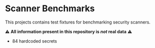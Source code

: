 # Scanner Benchmarks

This projects contains test fixtures for benchmarking security scanners.

⚠️ **All information present in this repository is _not_ real data** ⚠️

* 84 hardcoded secrets